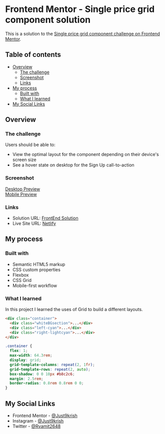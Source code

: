 # Frontend Mentor - Single price grid component solution

This is a solution to the [Single price grid component challenge on Frontend Mentor](https://www.frontendmentor.io/challenges/single-price-grid-component-5ce41129d0ff452fec5abbbc).

## Table of contents

- [Overview](#overview)
  - [The challenge](#the-challenge)
  - [Screenshot](#screenshot)
  - [Links](#links)
- [My process](#my-process)
  - [Built with](#built-with)
  - [What I learned](#what-i-learned)
- [My Social Links](#My-Social-Links)


## Overview

### The challenge

Users should be able to:

- View the optimal layout for the component depending on their device's screen size
- See a hover state on desktop for the Sign Up call-to-action

### Screenshot

<a href="screenshot/Desktop-Preview.png">Desktop Preview</a>
<br>
<a href="screenshot/Mobile-Preview.png">Mobile Preview</a>

### Links

- Solution URL: [FrontEnd Solution](https://www.frontendmentor.io/challenges/single-price-grid-component-5ce41129d0ff452fec5abbbc/hub/single-price-grid-component-bO-wK7mZ-)
- Live Site URL: [Netlify](https://suspicious-joliot-c5e92e.netlify.app/)

## My process

### Built with

- Semantic HTML5 markup
- CSS custom properties
- Flexbox
- CSS Grid
- Mobile-first workflow

### What I learned

In this project I learned the uses of Grid to build a different layouts.

```html
<div class="container">
  <div class="whiteBGsection">...</div>
  <div class="left-cyan">...</div>
  <div class="right-lightcyan">...</div>
</div>
```
```css
.container {
  flex: 1;
  max-width: 64.3rem;
  display: grid;
  grid-template-columns: repeat(2, 1fr);
  grid-template-rows: repeat(2, auto);
  box-shadow: 0 0 10px #b8c2c6;
  margin: 2.5rem;
  border-radius: 0.8rem 0.8rem 0 0;
}
```

## My Social Links

- Frontend Mentor - [@Just9krish](https://www.frontendmentor.io/profile/Just9krish/)
- Instagram - [@Just9krish](https://www.Instagram.com/just9krish/)
- Twitter - [@Rvamit2648](https://www.twitter.com/rvamit2648/)
